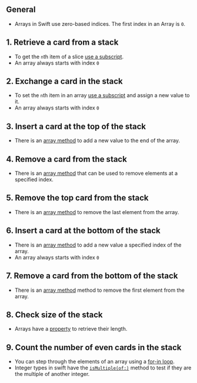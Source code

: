 ## General

- Arrays in Swift use zero-based indices. The first index in an Array is `0`.

## 1. Retrieve a card from a stack

- To get the `n`th item of a slice [use a subscript][array-access].
- An array always starts with index `0`

## 2. Exchange a card in the stack

- To set the `n`th item in an array [use a subscript][array-access] and assign a new value to it.
- An array always starts with index `0`

## 3. Insert a card at the top of the stack

- There is an [array method][array-append-docs] to add a new value to the end of the array.

## 4. Remove a card from the stack

- There is an [array method][array-removeat-docs] that can be used to remove elements at a specified index.

## 5. Remove the top card from the stack

- There is an [array method][array-removelast-docs] to remove the last element from the array.

## 6. Insert a card at the bottom of the stack

- There is an [array method][array-insert-docs] to add a new value a specified index of the array.
- An array always starts with index `0`

## 7. Remove a card from the bottom of the stack

- There is an [array method][array-removefirst-docs] method to remove the first element from the array.

## 8. Check size of the stack

- Arrays have a [property][array-count-docs] to retrieve their length.

## 9. Count the number of even cards in the stack

- You can step through the elements of an array using a [for-in loop][for-in-loops].
- Integer types in swift have the [`isMultiple(of:)`][int-ismultiple-docs] method to test if they are the multiple of another integer.

[array-access]: https://docs.swift.org/swift-book/LanguageGuide/CollectionTypes.html#ID110
[array-append-docs]: https://developer.apple.com/documentation/swift/array/3126937-append
[array-removeat-docs]: https://developer.apple.com/documentation/swift/array/1641390-remove
[array-removelast-docs]: https://developer.apple.com/documentation/swift/array/2885350-removelast
[array-insert-docs]: https://developer.apple.com/documentation/swift/array/3126951-insert
[array-removefirst-docs]: https://developer.apple.com/documentation/swift/array/2884646-removefirst
[array-count-docs]: https://developer.apple.com/documentation/swift/array/2943906-count
[for-in-loops]: https://docs.swift.org/swift-book/LanguageGuide/ControlFlow.html#ID121
[int-ismultiple-docs]: https://developer.apple.com/documentation/swift/int/3127688-ismultiple
